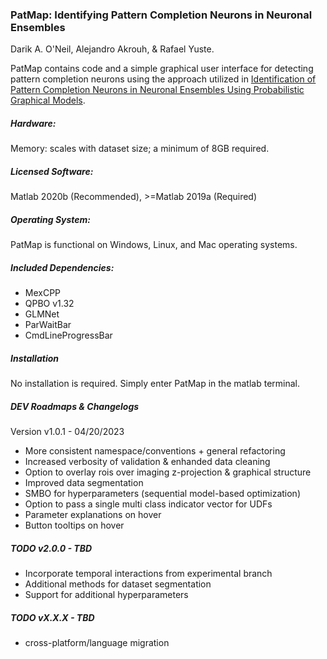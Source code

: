### PatMap: Identifying Pattern Completion Neurons in Neuronal Ensembles
Darik A. O'Neil, Alejandro Akrouh, & Rafael Yuste.

PatMap contains code and a simple graphical user interface for detecting pattern completion neurons using the approach utilized in [Identification of Pattern Completion Neurons in Neuronal Ensembles Using Probabilistic Graphical Models](https://www.jneurosci.org/content/41/41/8577).

##### Hardware:
Memory: scales with dataset size; a minimum of 8GB required. 

##### Licensed Software:
Matlab 2020b (Recommended), >=Matlab 2019a (Required)

##### Operating System:
PatMap is functional on Windows, Linux, and Mac operating systems.

##### Included Dependencies:
* MexCPP
* QPBO v1.32
* GLMNet
* ParWaitBar
* CmdLineProgressBar

##### Installation
No installation is required. Simply enter PatMap in the matlab terminal.

##### DEV Roadmaps & Changelogs

Version v1.0.1 - 04/20/2023
* More consistent namespace/conventions + general refactoring
* Increased verbosity of validation & enhanded data cleaning
* Option to overlay rois over imaging z-projection & graphical structure
* Improved data segmentation
* SMBO for hyperparameters (sequential model-based optimization)
* Option to pass a single multi class indicator vector for UDFs
* Parameter explanations on hover
* Button tooltips on hover

##### TODO v2.0.0 - TBD
* Incorporate temporal interactions from experimental branch
* Additional methods for dataset segmentation
* Support for additional hyperparameters

##### TODO vX.X.X - TBD
* cross-platform/language migration
